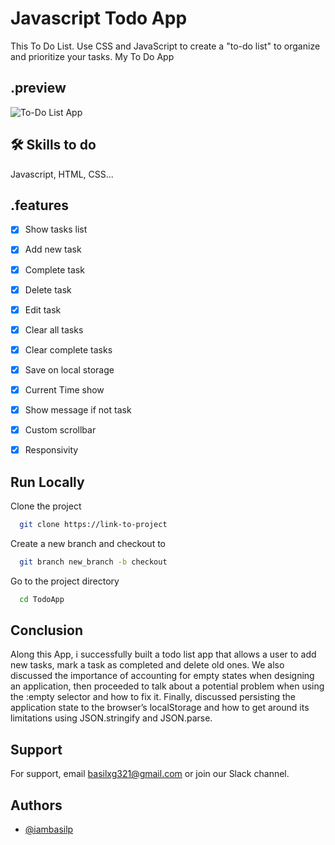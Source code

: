 
# Javascript Todo App

This To Do List. Use CSS and JavaScript to create a "to-do list" to organize and prioritize your tasks. My To Do App


## .preview

![To-Do List App](https://i.ibb.co/HHvydw7/Screenshot-80.png)


## 🛠 Skills to do
Javascript, HTML, CSS...


## .features
- [x] Show tasks list
- [x] Add new task
- [x] Complete task
- [x] Delete task
- [x] Edit task
- [x] Clear all tasks
- [x] Clear complete tasks
- [x] Save on local storage
- [x] Current Time show
- [x] Show message if not task
- [x] Custom scrollbar
- [x] Responsivity


## Run Locally

Clone the project

```bash
  git clone https://link-to-project
```
Create a new branch and checkout to

```bash
  git branch new_branch -b checkout
```

Go to the project directory

```bash
  cd TodoApp
```



## Conclusion
Along this App, i successfully built a todo list app that allows a user to add new tasks, mark a task as completed and delete old ones. We also discussed the importance of accounting for empty states when designing an application, then proceeded to talk about a potential problem when using the :empty selector and how to fix it.
Finally, discussed persisting the application state to the browser’s localStorage and how to get around its limitations using JSON.stringify and JSON.parse.


## Support

For support, email basilxg321@gmail.com or join our Slack channel.


## Authors

- [@iambasilp](https://www.github.com/iambasilp)

